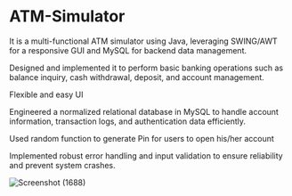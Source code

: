 # ATM-Simulator

 It is a multi-functional ATM simulator using Java, leveraging SWING/AWT for a responsive GUI and MySQL for backend data management.
 
  Designed and implemented it to perform basic banking operations such as balance inquiry, cash withdrawal, deposit, and account management.
 
Flexible and easy UI   

Engineered a normalized relational database in MySQL to handle account information, transaction logs, and authentication data efficiently.

Used random function to generate Pin for users to open his/her account

Implemented robust error handling and input validation to ensure reliability and prevent system crashes.
 
![Screenshot (1688)](https://github.com/user-attachments/assets/2fe1315a-31b2-47ca-992e-2c404d54a379)
